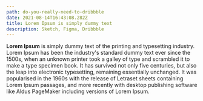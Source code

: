 ```yaml
---
path: do-you-really-need-to-dribbble
date: 2021-08-14T16:43:08.282Z
title: Lorem Ipsum is simply dummy text
description: Sketch, Figma, Dribbble
---
```

**Lorem Ipsum** is simply dummy text of the printing and typesetting industry. Lorem Ipsum has been the industry's standard dummy text ever since the 1500s, when an unknown printer took a galley of type and scrambled it to make a type specimen book. It has survived not only five centuries, but also the leap into electronic typesetting, remaining essentially unchanged. It was popularised in the 1960s with the release of Letraset sheets containing Lorem Ipsum passages, and more recently with desktop publishing software like Aldus PageMaker including versions of Lorem Ipsum.